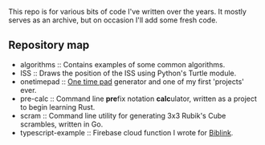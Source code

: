 This repo is for various bits of code I've written over the years.
It mostly serves as an archive, but on occasion I'll add some fresh code.

## Repository map
* algorithms :: Contains examples of some common algorithms.
* ISS :: Draws the position of the ISS using Python's Turtle module.
* onetimepad :: [One time pad](https://en.m.wikipedia.org/wiki/One-time_pad) generator and one of my first 'projects' ever.
* pre-calc :: Command line **pre**fix notation **calc**ulator, written as a project to begin learning Rust.
* scram :: Command line utility for generating 3x3 Rubik's Cube scrambles, written in Go.
* typescript-example :: Firebase cloud function I wrote for [Biblink](https://github.com/Biblink/biblink-backend).
